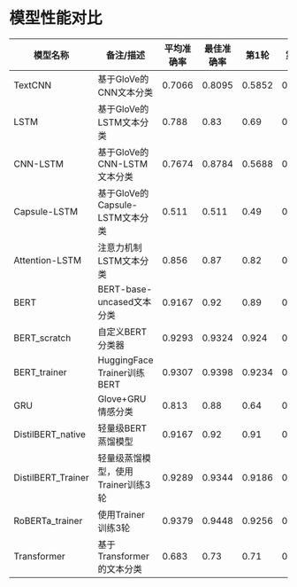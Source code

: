 # 模型性能对比

| 模型名称 | 备注/描述 | 平均准确率 | 最佳准确率 | 第1轮 | 第2轮 | 第3轮 | 第4轮 | 第5轮 | 第6轮 | 第7轮 | 第8轮 | 第9轮 | 第10轮 |
|----------|-----------|------------|------------|-------|-------|-------|-------|-------|-------|-------|-------|-------|--------|
| TextCNN | 基于GloVe的CNN文本分类 | 0.7066 | 0.8095 | 0.5852 | 0.5663 | 0.6135 | 0.6048 | 0.7813 | 0.7799 | 0.7842 | 0.8095 | 0.7573 | 0.7842 |
| LSTM | 基于GloVe的LSTM文本分类 | 0.788 | 0.83 | 0.69 | 0.79 | 0.8 | 0.82 | 0.83 | 0.79 | 0.78 | 0.75 | 0.8 | 0.81 |
| CNN-LSTM | 基于GloVe的CNN-LSTM文本分类 | 0.7674 | 0.8784 | 0.5688 | 0.6116 | 0.6048 | 0.7601 | 0.7996 | 0.8562 | 0.8667 | 0.8784 | 0.8519 | 0.8762 |
| Capsule-LSTM | 基于GloVe的Capsule-LSTM文本分类 | 0.511 | 0.511 | 0.49 | 0.49 | 0.49 | 0.49 | 0.51 | 0.49 | 0.49 | 0.51 | 0.51 | 0.51 |
| Attention-LSTM | 注意力机制LSTM文本分类 | 0.856 | 0.87 | 0.82 | 0.85 | 0.85 | 0.84 | 0.85 | 0.87 | 0.87 | 0.87 | 0.87 | 0.87 |
| BERT | BERT-base-uncased文本分类 | 0.9167 | 0.92 | 0.89 | 0.92 | 0.96 | | | | | | | |
| BERT_scratch | 自定义BERT分类器 | 0.9293 | 0.9324 | 0.924 | 0.9322 | 0.9324 | | | | | | | |
| BERT_trainer | HuggingFace Trainer训练BERT | 0.9307 | 0.9398 | 0.9234 | 0.9288 | 0.9398 | | | | | | | |
| GRU | Glove+GRU情感分类 | 0.813 | 0.88 | 0.64 | 0.78 | 0.82 | 0.83 | 0.86 | 0.84 | 0.87 | 0.88 | 0.81 | 0.8 |
| DistilBERT_native | 轻量级BERT蒸馏模型 | 0.9167 | 0.92 | 0.91 | 0.92 | 0.92 | | | | | | | |
| DistilBERT_Trainer | 轻量级蒸馏模型，使用Trainer训练3轮 | 0.9289 | 0.9344 | 0.9186 | 0.9338 | 0.9344 | | | | | | | |
| RoBERTa_trainer | 使用Trainer训练3轮 | 0.9379 | 0.9448 | 0.9256 | 0.9432 | 0.9448 | | | | | | | |
| Transformer | 基于Transformer的文本分类 | 0.683 | 0.73 | 0.71 | 0.71 | 0.72 | 0.64 | 0.66 | 0.53 | 0.71 | 0.73 | 0.71 | 0.71 |
